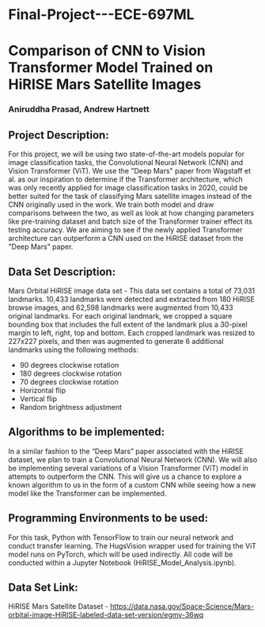 # Final-Project---ECE-697ML

# Comparison of CNN to Vision Transformer Model Trained on HiRISE Mars Satellite Images
### Aniruddha Prasad, Andrew Hartnett

## Project Description:
For this project, we will be using two state-of-the-art models popular for image classification tasks, the Convolutional Neural Network (CNN) and Vision Transformer (ViT). We use the "Deep Mars" paper from Wagstaff et al. as our inspiration to determine if the Transformer architecture, which was only recently applied for image classification tasks in 2020, could be better suited for the task of classifying Mars satellite images instead of the CNN originally used in the work. We train both model and draw comparisons between the two, as well as look at how changing parameters like pre-training dataset and batch size of the Transformer trainer effect its testing accuracy.
We are aiming to see if the newly applied Transformer architecture can outperform a CNN used on the HiRISE dataset from the "Deep Mars" paper.

## Data Set Description:
Mars Orbital HiRISE image data set - This data set contains a total of 73,031 landmarks. 10,433 landmarks were detected and extracted from 180 HiRISE browse images, and 62,598 landmarks were augmented from 10,433 original landmarks. For each original landmark, we cropped a square bounding box that includes the full extent of the landmark plus a 30-pixel margin to left, right, top and bottom. Each cropped landmark was resized to 227x227 pixels, and then was augmented to generate 6 additional landmarks using the following methods:
- 90 degrees clockwise rotation
- 180 degrees clockwise rotation
- 70 degrees clockwise rotation
- Horizontal flip
- Vertical flip
- Random brightness adjustment

## Algorithms to be implemented:
In a similar fashion to the “Deep Mars” paper associated with the HiRISE dataset, we plan to train a Convolutional Neural Network (CNN). We will also be implementing several variations of a Vision Transformer (ViT) model in attempts to outperform the CNN. This will give us a chance to explore a known algorithm to us in the form of a custom CNN while seeing how a new model like the Transformer can be implemented.

## Programming Environments to be used:
For this task, Python with TensorFlow to train our neural network and conduct transfer learning. The HugsVision wrapper used for training the ViT model runs on PyTorch, which will be used indirectly. All code will be conducted within a Jupyter Notebook (HiRISE_Model_Analysis.ipynb).

## Data Set Link:
HiRISE Mars Satellite Dataset - https://data.nasa.gov/Space-Science/Mars-orbital-image-HiRISE-labeled-data-set-version/egmv-36wq
